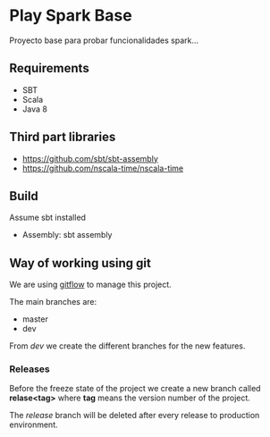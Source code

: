 # Play Spark Base

Proyecto base para probar funcionalidades spark...

## Requirements

- SBT
- Scala
- Java 8

## Third part libraries

- https://github.com/sbt/sbt-assembly
- https://github.com/nscala-time/nscala-time

## Build

Assume sbt installed

 * Assembly:                sbt assembly

## Way of working using git

We are using [gitflow](http://danielkummer.github.io/git-flow-cheatsheet/) to manage this project.

The main branches are:

- master
- dev

From *dev* we create the different branches for the new features.

### Releases

Before the freeze state of the project we create a new branch called __relase\<tag\>__ where __tag__ means the version number of the project.

The *release* branch will be deleted after every release to production environment.
